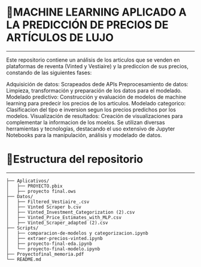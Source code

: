 # 👕MACHINE LEARNING APLICADO A LA PREDICCIÓN DE PRECIOS DE ARTÍCULOS DE LUJO
***

Este repositorio contiene un análisis de los articulos que se venden en plataformas de reventa (Vinted y Vestiaire) y la prediccion de sus precios, constando de las siguientes fases:

Adquisición de datos: Scrapeados dede APIs
Preprocesamiento de datos: Limpieza, transformación y preparación de los datos para el modelado.
Modelado predictivo: Construcción y evaluación de modelos de machine learning para predecir los precios de los articulos.
Modelado categorico: Clasificacion del tipo e inversion segun los precios predichos por los modelos.
Visualización de resultados: Creación de visualizaciones para complementar la informacion de los moelos.
Se utilizan diversas herramientas y tecnologías, destacando el uso extensivo de Jupyter Notebooks para la manipulación, análisis y modelado de datos.



# 📂Estructura del repositorio
---
```
├── Aplicativos/
│   ├── PROYECTO.pbix
│   ├── proyecto final.ows
├── Datos/
│   ├── Filtered_Vestiaire_.csv
│   ├── Vinted Scraper b.csv
│   ├── Vinted_Investment_Categorization (2).csv
│   ├── Vinted_Price_Estimates_with_MLP.csv
│   ├── Vinted_Scraper_adapted (2).csv
├── Scripts/
│   ├── comparacion-de-modelos y categorizacion.ipynb
│   ├── extraer-precios-vinted.ipynb
│   ├── proyecto-final-eda.ipynb
│   └── proyecto-final-modelo.ipynb
├── Proyectofinal_memoria.pdf
└── README.md
```
